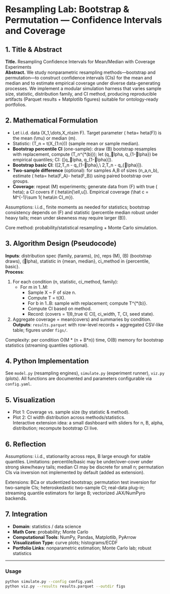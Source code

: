 # Resampling Lab: Bootstrap & Permutation — Confidence Intervals and Coverage

## 1. Title & Abstract
**Title.** Resampling Confidence Intervals for Mean/Median with Coverage Experiments  
**Abstract.** We study nonparametric resampling methods—bootstrap and permutation—to construct confidence intervals (CIs) for the mean and median and to estimate empirical coverage under diverse data-generating processes. We implement a modular simulation harness that varies sample size, statistic, distribution family, and CI method, producing reproducible artifacts (Parquet results + Matplotlib figures) suitable for ontology-ready portfolios.

## 2. Mathematical Formulation
- Let i.i.d. data \(X_1,\dots,X_n\sim F\). Target parameter \(	heta=	heta(F)\) is the mean \(\mu\) or median \(m\).
- Statistic: \(T_n = t(X_{1:n})\) (sample mean or sample median).
- **Bootstrap percentile CI** (one-sample): draw \(B\) bootstrap resamples with replacement, compute \(T_n^{*(b)}\); let \(q_lpha, q_{1-lpha}\) be empirical quantiles; CI: \([q_lpha, q_{1-lpha}]\).
- **Bootstrap basic CI**: \([2\,T_n - q_{1-lpha},\ 2\,T_n - q_{lpha}]\).
- **Two-sample difference** (optional): for samples A,B of sizes \(n_a,n_b\), estimate \(	heta=	heta(F_A)-	heta(F_B)\) using paired bootstrap over groups.
- **Coverage**: repeat \(M\) experiments; generate data from \(F\) with true \(	heta\); a CI covers if \(	heta\in[\ell,u]\). Empirical coverage \(\hat c = M^{-1}\sum 1\{	heta\in CI_m\}\).

Assumptions: i.i.d., finite moments as needed for statistics; bootstrap consistency depends on \(F\) and statistic (percentile median robust under heavy tails; mean under skewness may require larger \(B\)).

Core method: probability/statistical resampling + Monte Carlo simulation.

## 3. Algorithm Design (Pseudocode)

**Inputs**: distribution spec (family, params), \(n\), reps \(M\), \(B\) (bootstrap draws), \(lpha\), statistic in {mean, median}, ci_method in {percentile, basic}.  
**Process**:
1. For each condition (n, statistic, ci_method, family):
   - For m in 1..M:
     - Sample X ~ F of size n.
     - Compute T = t(X).
     - For b in 1..B: sample with replacement; compute T^{*(b)}.
     - Compute CI based on method.
     - Record: (covers = 1[θ_true ∈ CI], ci_width, T, CI, seed state).
2. Aggregate coverage = mean(covers) and summaries by condition.
**Outputs**: `results.parquet` with row-level records + aggregated CSV-like table; figures under `figs/`.

Complexity: per condition O(M * (n + B*n)) time, O(B) memory for bootstrap statistics (streaming quantiles optional).

## 4. Python Implementation
See `model.py` (resampling engines), `simulate.py` (experiment runner), `viz.py` (plots). All functions are documented and parameters configurable via `config.yaml`.

## 5. Visualization
- Plot 1: Coverage vs. sample size (by statistic & method).
- Plot 2: CI width distribution across methods/statistics.  
Interactive extension idea: a small dashboard with sliders for n, B, alpha, distribution; recompute bootstrap CI live.

## 6. Reflection
Assumptions: i.i.d., stationarity across reps, B large enough for stable quantiles. Limitations: percentile/basic may be under/over-cover under strong skew/heavy tails; median CI may be discrete for small n; permutation CIs via inversion not implemented by default (added as extension).

Extensions: BCa or studentized bootstrap; permutation test inversion for two-sample CIs; heteroskedastic two-sample CI; real-data plug-in; streaming quantile estimators for large B; vectorized JAX/NumPyro backends.

## 7. Integration
- **Domain**: statistics / data science
- **Math Core**: probability; Monte Carlo
- **Computational Tools**: NumPy, Pandas, Matplotlib, PyArrow
- **Visualization Type**: curve plots; histograms/ECDF
- **Portfolio Links**: nonparametric estimation; Monte Carlo lab; robust statistics

---

### Usage
```bash
python simulate.py --config config.yaml
python viz.py --results results.parquet --outdir figs
```
